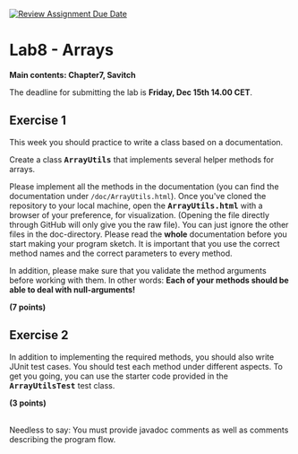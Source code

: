 [![Review Assignment Due Date](https://classroom.github.com/assets/deadline-readme-button-24ddc0f5d75046c5622901739e7c5dd533143b0c8e959d652212380cedb1ea36.svg)](https://classroom.github.com/a/DyBCUw_1)
#  Lab8 - Arrays

<b> Main contents: Chapter7, Savitch </b>

The deadline for submitting the lab is <b>Friday, Dec 15th 14.00 CET</b>.

<h2>Exercise 1</h2>

<p>
This week you should practice to write a class based on a documentation.<br>

Create a class <tt><strong>ArrayUtils</strong></tt> that implements several helper methods for arrays.
</p>
<p>
Please implement all the methods in the documentation (you can find the documentation under <code>/doc/ArrayUtils.html</code>). Once you've cloned the repository to your local machine, open the <tt><strong>ArrayUtils.html</strong></tt> with a browser of your preference, for visualization. (Opening the file directly through GitHub will only give you the raw file). You can just ignore the other files in the doc-directory. Please read the <b>whole</b> documentation before you start making your program sketch. It is important that you use the correct method names and the correct parameters to every method.<br>

In addition, please make sure that you validate the method arguments before working with them. In other words: <b>Each of your methods should be able to deal with null-arguments!</b>
</p>
<b>(7 points)</b>

<h2>Exercise 2</h2>

<p>
In addition to implementing the required methods, you should also write JUnit test cases. You should test each method under different aspects. To get you going, you can use the starter code provided in the <tt><strong>ArrayUtilsTest</strong></tt> test class</a>.<br>
</p>
<b>(3 points)</b>
<br><br>

<p>Needless to say: You must provide javadoc comments as well as comments describing the program flow.</p>
